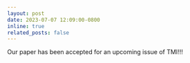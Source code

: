 ```yaml
---
layout: post
date: 2023-07-07 12:09:00-0800
inline: true
related_posts: false
---
```


Our paper has been accepted for an upcoming issue of TMI!!!
